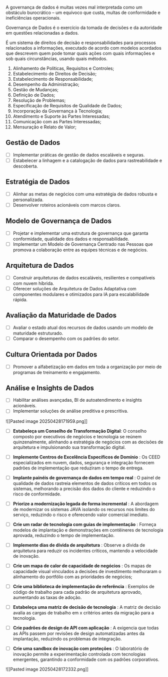 A governança de dados é muitas vezes mal interpretada como um obstáculo burocrático – um equívoco que custa, multas de conformidade e ineficiências operacionais.

Governança de Dados é o exercício da tomada de decisões e da autoridade em questões relacionadas a dados.

É um sistema de direitos de decisão e responsabilidades para processos relacionados a informações, executado de acordo com modelos acordados que descrevem quem pode tomar quais ações com quais informações e sob quais circunstâncias, usando quais métodos.

1. Alinhamento de Políticas, Requisitos e Controles;
2. Estabelecimento de Direitos de Decisão;
3. Estabelecimento de Responsabilidade;
4. Desempenho da Administração;
5. Gestão de Mudanças;
6. Definição de Dados;
7. Resolução de Problemas;
8. Especificação de Requisitos de Qualidade de Dados;
9. Incorporação da Governança à Tecnologia;
10. Atendimento e Suporte às Partes Interessadas;
11. Comunicação com as Partes Interessadas;
12. Mensuração e Relato de Valor;

## **Gestão de Dados**
- [ ] Implementar práticas de gestão de dados escaláveis ​​e seguras.
- [ ] Estabelecer a linhagem e a catalogação de dados para rastreabilidade e descoberta.
## **Estratégia de Dados**
- [ ] Alinhar as metas de negócios com uma estratégia de dados robusta e personalizada.
- [ ] Desenvolver roteiros acionáveis ​​com marcos claros.
## **Modelo de Governança de Dados**
- [ ] Projetar e implementar uma estrutura de governança que garanta conformidade, qualidade dos dados e responsabilidade.
- [ ] Implementar um Modelo de Governança Centrado nas Pessoas que promova a colaboração entre as equipes técnicas e de negócios.
## **Arquitetura de Dados**
- [ ] Construir arquiteturas de dados escaláveis, resilientes e compatíveis com nuvem híbrida.
- [ ] Oferecer soluções de Arquitetura de Dados Adaptativa com componentes modulares e otimizados para IA para escalabilidade rápida.
## **Avaliação da Maturidade de Dados**
- [ ] Avaliar o estado atual dos recursos de dados usando um modelo de maturidade estruturado.
- [ ] Comparar o desempenho com os padrões do setor.
## **Cultura Orientada por Dados**
- [ ] Promover a alfabetização em dados em toda a organização por meio de programas de treinamento e engajamento.
## **Análise e Insights de Dados**
- [ ] Habilitar análises avançadas, BI de autoatendimento e insights acionáveis.
- [ ] Implementar soluções de análise preditiva e prescritiva.

![[Pasted image 20250428171959.png]]

- [ ] **Estabeleça um Conselho de Transformação Digital**: O conselho composto por executivos de negócios e tecnologia se reúnem quinzenalmente, alinhando a estratégia de negócios com as decisões de arquitetura e impulsionando sua transformação digital.
- [ ] **Implemente Centros de Excelência Específicos de Domínio** : Os CEED especializados em nuvem, dados, segurança e integração fornecem padrões de implementação que reduziram o tempo de entrega.
- [ ] **Implante painéis de governança de dados em tempo real** : O painel de qualidade de dados rastreia elementos de dados críticos em todos os sistemas, melhorando a precisão dos dados do cliente e reduzindo o risco de conformidade.
- [ ] **Priorize a modernização legada de forma incremental** : A abordagem de modernizar os sistemas JAVA isolando os recursos nos limites do serviço, reduzindo o risco e oferecendo valor comercial imediato.
- [ ] **Crie um radar de tecnologia com guias de implementação** : Forneça modelos de implantação e demonstrações em contêineres de tecnologia aprovada, reduzindo o tempo de implementação.
- [ ] **Implemente dias de dívida de arquitetura** : Observe a dívida de arquitetura para reduzir os incidentes críticos, mantendo a velocidade de inovação.
- [ ] **Crie um mapa de calor de capacidade de negócios** : Os mapas de capacidade visual vinculados a decisões de investimento melhoraram o alinhamento do portfólio com as prioridades de negócios;
- [ ] **Crie uma biblioteca de implementação de referência** : Exemplos de código de trabalho para cada padrão de arquitetura aprovado, aumentando as taxas de adoção.
- [ ] **Estabeleça uma matriz de decisão de tecnologia** : A matriz de decisão avalia as cargas de trabalho em x critérios antes da migração para a tecnologia.
- [ ] **Crie padrões de design de API com aplicação** : A exigencia que todas as APIs passem por revisões de design automatizadas antes da implantação, reduzindo os problemas de integração.
- [ ] **Crie uma sandbox de inovação com proteções** : O laboratório de inovação permite a experimentação controlada com tecnologias emergentes, garantindo a conformidade com os padrões corporativos.




![[Pasted image 20250428172332.png]]
